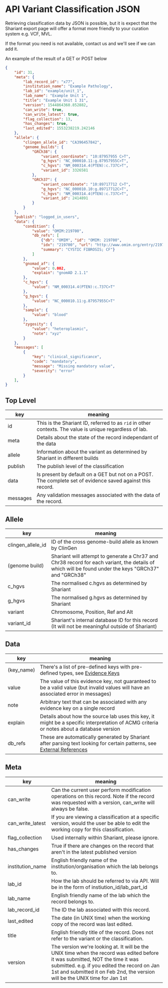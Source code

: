 # API Variant Classification JSON

Retrieving classification data by JSON is possible, but it is expect that the Shariant export page will offer a format more friendly to your curation system e.g. VCF, MVL.

If the format you need is not available, contact us and we'll see if we can add it.

An example of the result of a GET or POST below

```json
{
    "id": 31,
    "meta": {
        "lab_record_id": "x77",
        "institution_name": "Example Pathology",
        "lab_id": "example/unit_1",
        "lab_name": "Example Unit 1",
        "title": "Example Unit 1 31",
        "version": 1544864360.852882,
        "can_write": true,
        "can_write_latest": true,
        "flag_collection": 13,
        "has_changes": true,
        "last_edited": 1553238219.242146
    },
    "allele": {
        "clingen_allele_id": "CA396457842",
        "genome_builds": {
            "GRCh38": {
                "variant_coordinate": "10:87957955 C>T",
                "g_hgvs": "NC_000010.11:g.87957955C>T",
                "c_hgvs": "NM_000314.4(PTEN):c.737C>T",
                "variant_id": 3326581
            },
            "GRCh37": {
                "variant_coordinate": "10:89717712 C>T",
                "g_hgvs": "NC_000010.10:g.89717712C>T",
                "c_hgvs": "NM_000314.4(PTEN):c.737C>T",
                "variant_id": 2414891
            }
        }
    },
    "publish": "logged_in_users",
    "data": {
        "condition": {
            "value": "OMIM:219700",
            "db_refs": [
                {"db": "OMIM", "id": "OMIM: 219700",
                "idx": "219700", "url": "http://www.omim.org/entry/219700",
                "summary": "CYSTIC FIBROSIS; CF"}
            ]
        },
        "gnomad_af": {
            "value": 0.002,
            "explain": "gnomAD 2.1.1"
        },
        "c_hgvs": {
            "value": "NM_000314.4(PTEN):c.737C>T"
        },
        "g_hgvs": {
            "value": "NC_000010.11:g.87957955C>T"
        },
        "sample": {
            "value": "blood"
        },
        "zygosity": {
            "value": "heteroplasmic",
            "note": "xyz"
        }
    },
    "messages": [
        {
            "key": "clinical_significance",
            "code": "mandatory",
            "message": "Missing mandatory value",
            "severity": "error"
        }
    ],
}
```
## Top Level

|key|meaning|
|---|-------|
|id|This is the Shariant ID, referred to as `rid` in other contexts. The value is unique regardless of lab.|
|meta|Details about the state of the record independant of the data|
|allele|Information about the variant as determined by Shariant in different builds|
|publish|The publish level of the classification|
|data|Is present by default on a GET but not on a POST. The complete set of evidence saved against this record.|
|messages|Any validation messages associated with the data of the record.|

## Allele

|key|meaning|
|---|-------|
|clingen_allele_id|ID of the cross genome-build allele as known by ClinGen|
|(genome build)|Shariant will attempt to generate a Chr37 and Chr38 record for each variant, the details of which will be found under the keys "GRCh37" and "GRCh38"|
|c_hgvs|The normalised c.hgvs as determined by Shariant|
|g_hgvs|The normalised g.hgvs as determined by Shariant|
|variant|Chromosome, Position, Ref and Alt|
|variant_id|Shariant's internal database ID for this record (It will not be meaningful outside of Shariant)|

## Data

|key|meaning|
|---|-------|
|(key_name)|There's a list of pre-defined keys with pre-defined types, see [Evidence Keys](../evidence_keys/overview.html)|
|value|The value of this evidence key, not guaranteed to be a valid value (but invalid values will have an associated error in messages)|
|note|Arbitrary text that can be associated with any evidence key on a single record|
|explain|Details about how the source lab uses this key, it might be a specific interpretation of ACMG criteria or notes about a database version|
|db_refs|These are automatically generated by Shariant after parsing text looking for certain patterns, see [External References](external_references.html)|

## Meta

|key|meaning|
|---|-------|
|can_write|Can the current user perform modification operations on this record. Note if the record was requested with a version, can_write will always be false.|
|can_write_latest|If you are viewing a classification at a specific version, would the user be able to edit the working copy for this classification.|
|flag_collection|Used internally within Shariant, please ignore.|
|has_changes|True if there are changes on the record that aren't in the latest published version|
|institution_name|English friendly name of the institution/organisation which the lab belongs to.|
|lab_id|How the lab should be referred to via API. Will be in the form of instiution_id/lab_part_id|
|lab_name|English friendly name of the lab which the record belongs to.|
|lab_record_id|The ID the lab associated with this record.|
|last_edited|The date (in UNIX time) when the working copy of the record was last edited.|
|title|English friendly title of the record. Does not refer to the variant or the classification.|
|version|The version we're looking at. It will be the UNIX time when the record was edited before it was submitted, NOT the time it was submitted. e.g. if you edited the record on Jan 1st and submitted it on Feb 2nd, the version will be the UNIX time for Jan 1st|
